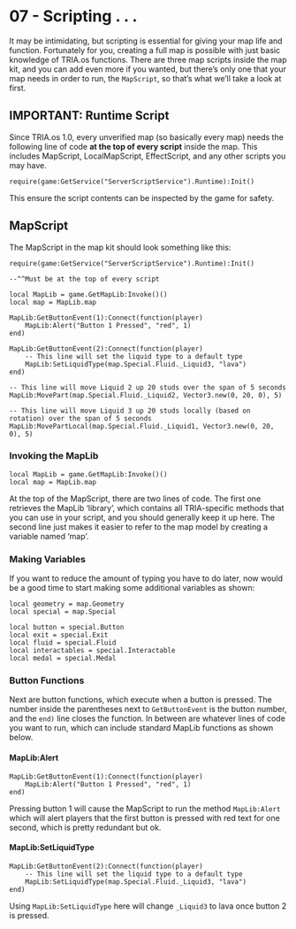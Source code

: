# 07 - Scripting . . .
It may be intimidating, but scripting is essential for giving your map life and function. Fortunately for you, creating a full map is possible with just basic knowledge of TRIA.os functions. There are three map scripts inside the map kit, and you can add even more if you wanted, but there’s only one that your map needs in order to run, the `MapScript`, so that’s what we’ll take a look at first.

## IMPORTANT: Runtime Script
Since TRIA.os 1.0, every unverified map (so basically every map) needs the following line of code **at the top of every script** inside the map. This includes MapScript, LocalMapScript, EffectScript, and any other scripts you may have.

``` luau
require(game:GetService("ServerScriptService").Runtime):Init()
```

This ensure the script contents can be inspected by the game for safety.

## MapScript
The MapScript in the map kit should look something like this:

``` luau
require(game:GetService("ServerScriptService").Runtime):Init()

--^^Must be at the top of every script

local MapLib = game.GetMapLib:Invoke()()
local map = MapLib.map

MapLib:GetButtonEvent(1):Connect(function(player)
	MapLib:Alert("Button 1 Pressed", "red", 1)
end)

MapLib:GetButtonEvent(2):Connect(function(player)
	-- This line will set the liquid type to a default type
	MapLib:SetLiquidType(map.Special.Fluid._Liquid3, "lava")
end)

-- This line will move Liquid 2 up 20 studs over the span of 5 seconds
MapLib:MovePart(map.Special.Fluid._Liquid2, Vector3.new(0, 20, 0), 5)

-- This line will move Liquid 3 up 20 studs locally (based on rotation) over the span of 5 seconds
MapLib:MovePartLocal(map.Special.Fluid._Liquid1, Vector3.new(0, 20, 0), 5)
```

### Invoking the MapLib

``` luau
local MapLib = game.GetMapLib:Invoke()()
local map = MapLib.map
```

At the top of the MapScript, there are two lines of code. The first one retrieves the MapLib ‘library’, which contains all TRIA-specific methods that you can use in your script, and you should generally keep it up here. The second line just makes it easier to refer to the map model by creating a variable named ‘map’. 

### Making Variables
If you want to reduce the amount of typing you have to do later, now would be a good time to start making some additional variables as shown:

``` luau
local geometry = map.Geometry
local special = map.Special

local button = special.Button
local exit = special.Exit
local fluid = special.Fluid
local interactables = special.Interactable
local medal = special.Medal
```

### Button Functions
Next are button functions, which execute when a button is pressed. The number inside the parentheses next to `GetButtonEvent` is the button number, and the `end)` line closes the function. In between are whatever lines of code you want to run, which can include standard MapLib functions as shown below.

#### MapLib:Alert
``` luau
MapLib:GetButtonEvent(1):Connect(function(player)
	MapLib:Alert("Button 1 Pressed", "red", 1)
end)
```
Pressing button 1 will cause the MapScript to run the method `MapLib:Alert` which will alert players that the first button is pressed with red text for one second, which is pretty redundant but ok. 

#### MapLib:SetLiquidType
``` luau
MapLib:GetButtonEvent(2):Connect(function(player)
	-- This line will set the liquid type to a default type
	MapLib:SetLiquidType(map.Special.Fluid._Liquid3, "lava")
end)
```

Using `MapLib:SetLiquidType` here will change `_Liquid3` to lava once button 2 is pressed.
